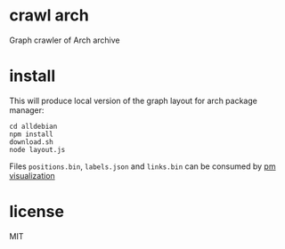 # crawl arch

Graph crawler of Arch archive

# install

This will produce local version of the graph layout for arch package manager:

```
cd alldebian
npm install
download.sh
node layout.js
```

Files `positions.bin`, `labels.json` and `links.bin` can be consumed by
[pm visualization](https://github.com/anvaka/pm)

# license

MIT
